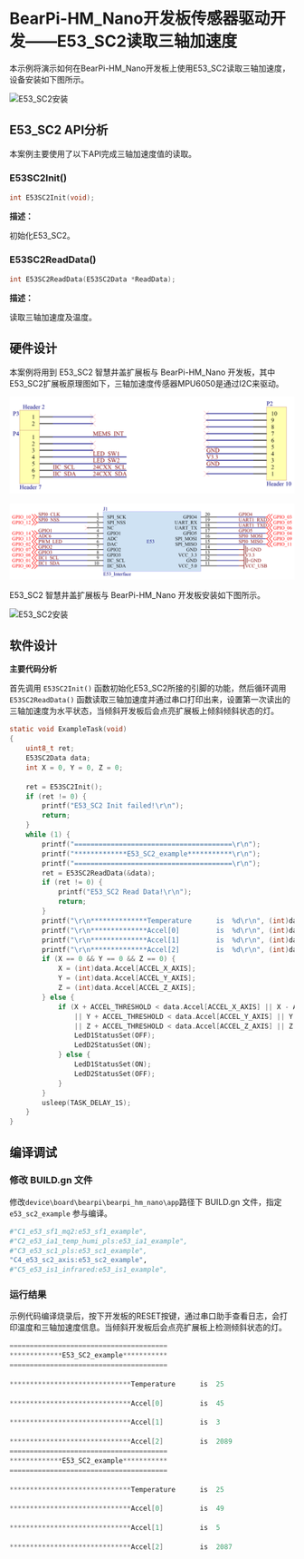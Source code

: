 # BearPi-HM_Nano开发板传感器驱动开发——E53_SC2读取三轴加速度
本示例将演示如何在BearPi-HM_Nano开发板上使用E53_SC2读取三轴加速度，设备安装如下图所示。


![](../../docs/figures/C4_e53_sc2_axis/E53_SC2_Install.png "E53_SC2安装")

## E53_SC2 API分析
本案例主要使用了以下API完成三轴加速度值的读取。

### E53SC2Init()
```C
int E53SC2Init(void);
```
 **描述：**

初始化E53_SC2。

### E53SC2ReadData()
```C
int E53SC2ReadData(E53SC2Data *ReadData);
```
 **描述：**

读取三轴加速度及温度。



## 硬件设计
本案例将用到 E53_SC2 智慧井盖扩展板与 BearPi-HM_Nano 开发板，其中E53_SC2扩展板原理图如下，三轴加速度传感器MPU6050是通过I2C来驱动。

![](../../docs/figures/C4_e53_sc2_axis/E53_SC2_Interface.png "E53_SC2接口")

![](../../docs/figures/C4_e53_sc2_axis/E53InterfaceCircuit.png "E53接口电路")

E53_SC2 智慧井盖扩展板与 BearPi-HM_Nano 开发板安装如下图所示。

![](../../docs/figures/C4_e53_sc2_axis/E53_SC2_Install.png "E53_SC2安装")
## 软件设计

**主要代码分析**


首先调用 `E53SC2Init()` 函数初始化E53_SC2所接的引脚的功能，然后循环调用 `E53SC2ReadData()` 函数读取三轴加速度并通过串口打印出来，设置第一次读出的三轴加速度为水平状态，当倾斜开发板后会点亮扩展板上倾斜倾斜状态的灯。

```C
static void ExampleTask(void)
{
    uint8_t ret;
    E53SC2Data data;
    int X = 0, Y = 0, Z = 0;

    ret = E53SC2Init();
    if (ret != 0) {
        printf("E53_SC2 Init failed!\r\n");
        return;
    }
    while (1) {
        printf("=======================================\r\n");
        printf("*************E53_SC2_example***********\r\n");
        printf("=======================================\r\n");
        ret = E53SC2ReadData(&data);
        if (ret != 0) {
            printf("E53_SC2 Read Data!\r\n");
            return;
        }
        printf("\r\n**************Temperature      is  %d\r\n", (int)data.Temperature);
        printf("\r\n**************Accel[0]         is  %d\r\n", (int)data.Accel[ACCEL_X_AXIS]);
        printf("\r\n**************Accel[1]         is  %d\r\n", (int)data.Accel[ACCEL_Y_AXIS]);
        printf("\r\n**************Accel[2]         is  %d\r\n", (int)data.Accel[ACCEL_Z_AXIS]);
        if (X == 0 && Y == 0 && Z == 0) {
            X = (int)data.Accel[ACCEL_X_AXIS];
            Y = (int)data.Accel[ACCEL_Y_AXIS];
            Z = (int)data.Accel[ACCEL_Z_AXIS];
        } else {
            if (X + ACCEL_THRESHOLD < data.Accel[ACCEL_X_AXIS] || X - ACCEL_THRESHOLD > data.Accel[ACCEL_X_AXIS]
                || Y + ACCEL_THRESHOLD < data.Accel[ACCEL_Y_AXIS] || Y - ACCEL_THRESHOLD > data.Accel[ACCEL_Y_AXIS]
                || Z + ACCEL_THRESHOLD < data.Accel[ACCEL_Z_AXIS] || Z - ACCEL_THRESHOLD > data.Accel[ACCEL_Z_AXIS]) {
                LedD1StatusSet(OFF);
                LedD2StatusSet(ON);
            } else {
                LedD1StatusSet(ON);
                LedD2StatusSet(OFF);
            }
        }
        usleep(TASK_DELAY_1S);
    }
}
```


## 编译调试

### 修改 BUILD.gn 文件
修改`device\board\bearpi\bearpi_hm_nano\app`路径下 BUILD.gn 文件，指定 `e53_sc2_example` 参与编译。
```r
#"C1_e53_sf1_mq2:e53_sf1_example",
#"C2_e53_ia1_temp_humi_pls:e53_ia1_example",
#"C3_e53_sc1_pls:e53_sc1_example",
"C4_e53_sc2_axis:e53_sc2_example",
#"C5_e53_is1_infrared:e53_is1_example",
```


### 运行结果<a name="section18115713118"></a>

示例代码编译烧录后，按下开发板的RESET按键，通过串口助手查看日志，会打印温度和三轴加速度信息。当倾斜开发板后会点亮扩展板上检测倾斜状态的灯。
```c
=======================================
*************E53_SC2_example***********
=======================================

******************************Temperature      is  25

******************************Accel[0]         is  45

******************************Accel[1]         is  3

******************************Accel[2]         is  2089
=======================================
*************E53_SC2_example***********
=======================================

******************************Temperature      is  25

******************************Accel[0]         is  49

******************************Accel[1]         is  5

******************************Accel[2]         is  2087
```

